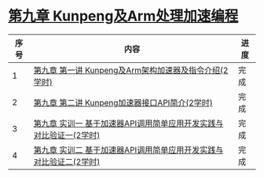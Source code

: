 # [第九章 Kunpeng及Arm处理加速编程](./)

| 序号 | 内容                                            | 进度 |
| ---- | ----------------------------------------------- | ---- |
| 1    | [第九章  第一讲  Kunpeng及Arm架构加速器及指令介绍(2学时)](./class1) | 完成 |
| 2    | [第九章 第二讲  Kunpeng加速器接口API简介(2学时)](./class2) | 完成 |
| 3    | [第九章 实训一  基于加速器API调用简单应用开发实践与对比验证一(2学时)](./lab/class1)            | 完成 |
| 4   | [第九章 实训二  基于加速器API调用简单应用开发实践与对比验证二(2学时)](./lab/class2)             | 完成 |
